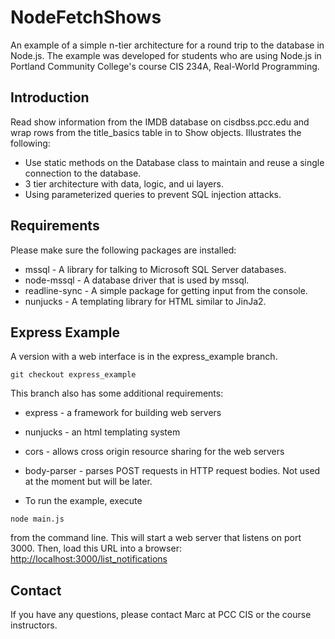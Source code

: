 # NodeFetchShows
An example of a simple n-tier architecture for a round trip to the database in Node.js. The example was developed 
for students who are using Node.js in Portland Community College's course CIS 234A, Real-World Programming.

## Introduction
Read show information from the IMDB database on cisdbss.pcc.edu and wrap rows from the title_basics table in to Show 
objects. Illustrates the following:
* Use static methods on the Database class to maintain and reuse a single connection to the database.
* 3 tier architecture with data, logic, and ui layers.
* Using parameterized queries to prevent SQL injection attacks.

## Requirements
Please make sure the following packages are installed:
* mssql - A library for talking to Microsoft SQL Server databases.
* node-mssql - A database driver that is used by mssql.
* readline-sync - A simple package for getting input from the console.
* nunjucks - A templating library for HTML similar to JinJa2.

## Express Example

A version with a web interface is in the express_example branch.
```console
git checkout express_example
```
This branch also has some additional requirements:
* express - a framework for building web servers
* nunjucks - an html templating system
* cors - allows cross origin resource sharing for the web servers
* body-parser - parses POST requests in HTTP request bodies. Not used at the moment but will be later.

* To run the example, execute 

```console
node main.js 
```
from the command line. This will start a web server that listens on port 3000. Then, load this URL into a browser:
[http://localhost:3000/list_notifications](http://localhost:3000/list_notifications)

## Contact
If you have any questions, please contact Marc at PCC CIS or the course instructors.
